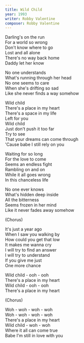 ```yaml
---
title: Wild Child
year: 1993
writer: Robby Valentine
composer: Robby Valentine
---
```


<p>Darling's on the run<br />
For a world so wrong<br />
Don't know where to go<br />
Lost and all alone<br />
There's no way back home<br />
Daddy let her know</p>

<p>No one understands<br />
What's running through her head<br />
No one seems to care<br />
When she's drifting so sad<br />
Like she never finds a way somehow</p>

<p>Wild child<br />
There's a place in my heart<br />
There's a space in my life<br />
Left for you<br />
Wild child<br />
Just don't push it too far<br />
Try to see<br />
That your dreams can come through<br />
'Cause babe I still rely on you</p>

<p>Waiting for so long<br />
For the love to come<br />
Seems an endless fight<br />
Rambling on and on<br />
While it all goes wrong<br />
In this chanceless life</p>

<p>No one ever knows<br />
What's hidden deep inside<br />
All the bitterness<br />
Seems frozen in her mind<br />
Like it never fades away somehow</p>

<p>(Chorus)</p>

<p>It's just a year ago<br />
When I saw you walking by<br />
How could you get that low<br />
It makes me wanna cry<br />
I will try to find an answer<br />
I will try to understand<br />
If you give me just<br />
One more chance</p>

<p>Wild child - ooh - ooh<br />
There's a place in my heart<br />
Wild child - ooh - ooh<br />
There's a place in my heart</p>

<p>(Chorus)</p>

<p>Woh - woh - woh - woh<br />
Woh - woh - woh - woh<br />
There's a place in my heart<br />
Wild child - woh - woh<br />
Where it all can come true<br />
Babe I'm still in love with you</p>